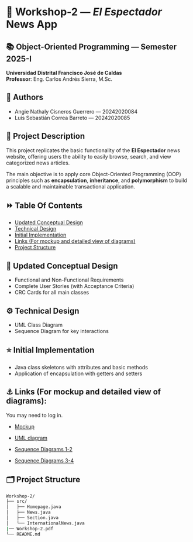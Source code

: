 # 📰 Workshop-2 — *El Espectador* News App

## 📚 Object-Oriented Programming — Semester 2025-I
**Universidad Distrital Francisco José de Caldas**  
**Professor**: Eng. Carlos Andrés Sierra, M.Sc.  

## 👥 Authors
- Angie Nathaly Cisneros Guerrero — 20242020084
- Luis Sebastián Correa Barreto — 20242020085

## 🎯 Project Description
This project replicates the basic functionality of the **El Espectador** news website, offering users the ability to easily browse, search, and view categorized news articles.

The main objective is to apply core Object-Oriented Programming (OOP) principles such as **encapsulation**, **inheritance**, and **polymorphism** to build a scalable and maintainable transactional application.

## ⏩ Table Of Contents

- [Updated Conceptual Design](#-updated-conceptual-design)
- [Technical Design](#-technical-design)
- [Initial Implementation](#-initial-implementation)
- [Links (For mockup and detailed view of diagrams)](#-links-(for-mockup-and-detailed-view-of-diagrams))
- [Project Structure](#-project-structure)
## 🎯 Updated Conceptual Design
- Functional and Non-Functional Requirements
- Complete User Stories (with Acceptance Criteria)
- CRC Cards for all main classes

## ⚙️ Technical Design
- UML Class Diagram
- Sequence Diagram for key interactions

## ⭐ Initial Implementation
- Java class skeletons with attributes and basic methods
- Application of encapsulation with getters and setters

## ⚓ Links (For mockup and detailed view of diagrams):
You may need to log in.

- [Mockup](https://www.figma.com/proto/iNxlbwTLOjuXZIfmVmLjmf/P%C3%A1gina-EL-ESPECTADOR?node-id=1-7075&t=i2iDk84kHLAn7zfj-1)

- [UML diagram](https://lucid.app/lucidchart/cc941619-0a65-44e5-ac46-55e62e0e57be/edit?viewport_loc=-1692%2C-468%2C2008%2C823%2C0_0&invitationId=inv_7a98d85b-1326-45de-8901-720decd1ae3b)
  
- [Sequence Diagrams 1-2](https://lucid.app/lucidchart/9d085e80-6966-48f6-87fa-c8d8c4ae3f6d/edit?viewport_loc=1305%2C-88%2C4901%2C2784%2C0_0&invitationId=inv_11545c7a-5fb1-4a62-989c-27c643c718f0)

- [Sequence Diagrams 3-4](https://lucid.app/lucidchart/0f6ad412-4ed2-4cc6-93ae-11e8c72f1dc7/edit?viewport_loc=2255%2C706%2C2692%2C1313%2C0_0&invitationId=inv_5d5e9643-774d-4b25-b83e-6bf98a502c87)

## 🗂️ Project Structure

```bash
Workshop-2/
├── src/
│   ├── Homepage.java
│   ├── News.java
│   ├── Section.java
│   └── InternationalNews.java
|── Workshop-2.pdf
└── README.md
